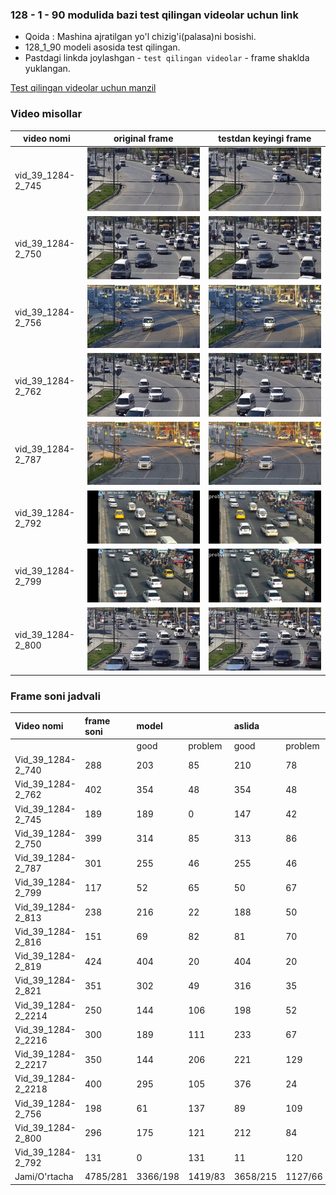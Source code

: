 ### 128 - 1 - 90 modulida bazi test qilingan videolar uchun link


* Qoida : Mashina ajratilgan yo'l chizig'i(palasa)ni bosishi. 
* 128_1_90 modeli asosida test qilingan.
* Pastdagi linkda joylashgan  - `test qilingan videolar`  - frame shaklda yuklangan.

[Test qilingan videolar uchun manzil](https://drive.google.com/drive/folders/1_ezPx9uKbrbeXvEhQQDUPSsRMx6nELlG)

### Video misollar
 
| video nomi        | original frame                         | testdan keyingi frame                   |
|-------------------|----------------------------------------|-----------------------------------------|
| vid_39_1284-2_745 | ![](../docs/orginal_image/org_745.jpg) | ![](../docs/orginal_image/test_745.jpg) |                                                                   
| vid_39_1284-2_750 | ![](../docs/orginal_image/org_750.jpg) | ![](../docs/orginal_image/test_750.jpg) |                                                                                                                                 
| vid_39_1284-2_756 | ![](../docs/orginal_image/org_756.jpg) | ![](../docs/orginal_image/test_756.jpg) |                                                               
| vid_39_1284-2_762 | ![](../docs/orginal_image/org_762.jpg) | ![](../docs/orginal_image/test_762.jpg) |
| vid_39_1284-2_787 | ![](../docs/orginal_image/org_787.jpg) | ![](../docs/orginal_image/test_787.jpg) |
| vid_39_1284-2_792 | ![](../docs/orginal_image/org_792.jpg) | ![](../docs/orginal_image/test_792.jpg) |
| vid_39_1284-2_799 | ![](../docs/orginal_image/org_799.jpg) | ![](../docs/orginal_image/test_799.jpg) |
| vid_39_1284-2_800 | ![](../docs/orginal_image/org_800.jpg) | ![](../docs/orginal_image/test_800.jpg) |

### Frame soni jadvali

| Video nomi         | frame soni | model    |         | aslida   |         | aniqligi  |           | aniqligi (nisbat) |            | 
|:-------------------|:-----------|:---------|:--------|:---------|:--------|:----------|:----------|:------------------|:-----------|
|                    |            | good     | problem | good     | problem | good      | problem   | good              | problem    |
| Vid_39_1284-2_740  | 288        | 203      | 85      | 210      | 78      | 7         | -7        | 0.96              | 1.08       |
| Vid_39_1284-2_762  | 402        | 354      | 48      | 354      | 48      | 0         | 0         | 1                 | 1          |
| Vid_39_1284-2_745  | 189        | 189      | 0       | 147      | 42      | 42        | -42       | 1.28              | 0          |
| Vid_39_1284-2_750  | 399        | 314      | 85      | 313      | 86      | 1         | -1        | 1                 | 1          |
| Vid_39_1284-2_787  | 301        | 255      | 46      | 255      | 46      | 0         | 0         | 1                 | 1          |
| Vid_39_1284-2_799  | 117        | 52       | 65      | 50       | 67      | 0         | -2        | 1.04              | 1.03       |
| Vid_39_1284-2_813  | 238        | 216      | 22      | 188      | 50      | 28        | -28       | 1.14              | 1.78       |
| Vid_39_1284-2_816  | 151        | 69       | 82      | 81       | 70      | 12        | -12       | 0.85              | 1.17       |
| Vid_39_1284-2_819  | 424        | 404      | 20      | 404      | 20      | 0         | 0         | 1                 | 0          |
| Vid_39_1284-2_821  | 351        | 302      | 49      | 316      | 35      | 14        | -14       | 0.96              | 1.4        |
| Vid_39_1284-2_2214 | 250        | 144      | 106     | 198      | 52      | 54        | -54       | 0.65              | 2.03       |
| Vid_39_1284-2_2216 | 300        | 189      | 111     | 233      | 67      | 44        | -44       | 0.81              | 1.65       |
| Vid_39_1284-2_2217 | 350        | 144      | 206     | 221      | 129     | 77        | -77       | 0.65              | 1.6        |
| Vid_39_1284-2_2218 | 400        | 295      | 105     | 376      | 24      | 81        | -81       | 0.78              | 4.3        |
| Vid_39_1284-2_756  | 198        | 61       | 137     | 89       | 109     | 28        | -28       | 0.68              | 1.25       |
| Vid_39_1284-2_800  | 296        | 175      | 121     | 212      | 84      | 37        | -37       | 0.82              | 1.44       |
| Vid_39_1284-2_792  | 131        | 0        | 131     | 11       | 120     | 11        | -11       | 0                 | 1.09       |
| Jami/O'rtacha      | 4785/281   | 3366/198 | 1419/83 | 3658/215 | 1127/66 | 436/25.64 | 438/25.76 | 14.62/0.86        | 22.82/1.34 |




